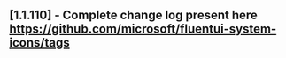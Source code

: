 ## [1.1.110] - Complete change log present here https://github.com/microsoft/fluentui-system-icons/tags